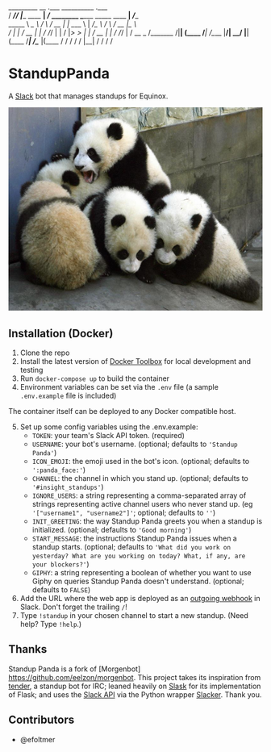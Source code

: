   _________ __                     .___             __________                    .___       
 /   _____//  |______    ____    __| _/_ ________   \______   \_____    ____    __| _/____   
 \_____  \\   __\__  \  /    \  / __ |  |  \____ \   |     ___/\__  \  /    \  / __ |\__  \  
 /        \|  |  / __ \|   |  \/ /_/ |  |  /  |_> >  |    |     / __ \|   |  \/ /_/ | / __ \_
/_______  /|__| (____  /___|  /\____ |____/|   __/   |____|    (____  /___|  /\____ |(____  /
        \/           \/     \/      \/     |__|                     \/     \/      \/     \/ 

# StandupPanda

A [Slack](https://slack.com/) bot that manages standups for Equinox. 

![screenshot](screenshot.png)

## Installation (Docker)

1. Clone the repo
2. Install the latest version of [Docker Toolbox](https://www.docker.com/toolbox) for local development and testing
3. Run `docker-compose up` to build the container
4. Environment variables can be set via the `.env` file (a sample `.env.example` file is included)

The container itself can be deployed to any Docker compatible host.

5. Set up some config variables using the .env.example:
   - `TOKEN`: your team's Slack API token. (required)
   - `USERNAME`: your bot's username. (optional; defaults to `'Standup Panda'`)
   - `ICON_EMOJI`: the emoji used in the bot's icon. (optional; defaults to `':panda_face:'`)
   - `CHANNEL`: the channel in which you stand up. (optional; defaults to `'#insight_standups'`)
   - `IGNORE_USERS`: a string representing a comma-separated array of strings representing active channel users who never stand up. (eg `'["username1", "username2"]'`; optional; defaults to `''`)
   - `INIT_GREETING`: the way Standup Panda greets you when a standup is initialized. (optional; defaults to `'Good morning'`)
   - `START_MESSAGE`: the instructions Standup Panda issues when a standup starts. (optional; defaults to `'What did you work on yesterday? What are you working on today? What, if any, are your blockers?'`)
   - `GIPHY`: a string representing a boolean of whether you want to use Giphy on queries Standup Panda doesn't understand. (optional; defaults to `FALSE`)
6. Add the URL where the web app is deployed as an [outgoing webhook](https://my.slack.com/services/new/outgoing-webhook) in Slack. Don't forget the trailing `/`!
7. Type `!standup` in your chosen channel to start a new standup. (Need help? Type `!help`.)

## Thanks
Standup Panda is a fork of [Morgenbot] https://github.com/eelzon/morgenbot. This project takes its inspiration from [tender](https://github.com/markpasc/tender), a standup bot for IRC; leaned heavily on [Slask](https://github.com/llimllib/slask) for its implementation of Flask; and uses the [Slack API](https://api.slack.com/) via the Python wrapper [Slacker](https://github.com/os/slacker). Thank you.

## Contributors
* @efoltmer
